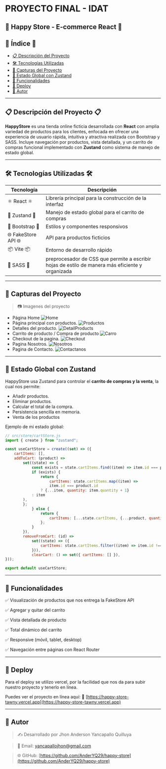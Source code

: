 # PROYECTO FINAL - IDAT

## 💼 Happy Store - E-commerce React 💼

## 📃 Índice 📃

* [📋 Descripción del Proyecto](#-descripción-del-proyecto)
* [🛠️ Tecnologías Utilizadas](#-tecnologías-utilizadas)
* [📸 Capturas del Proyecto](#-capturas-del-proyecto)
* [🧠 Estado Global con Zustand](#-estado-global-con-zustand)
* [💼 Funcionalidades](#-funcionalidades)
* [🚀 Deploy](#-deploy)
* [🙌 Autor](#-autor)

---

## 📋 Descripción del Proyecto 📋

**HappyStore** es una tienda online ficticia desarrollada con **React** con amplia variedad de productos para los clientes, enfocada en ofrecer una experiencia de usuario rápida, intuitiva y atractiva realizada con Bootstrap y SASS. Incluye navegación por productos, vista detallada, y un carrito de compras funcional implementado con **Zustand** como sistema de manejo de estado global.

---

## 🛠️ Tecnologías Utilizadas 🛠️

| Tecnología               | Descripción                                            |
| ------------------------ | ------------------------------------------------------ |
| ⚛️ React ⚛️                | Librería principal para la construcción de la interfaz |
| 🐻 Zustand 🐻              | Manejo de estado global para el carrito de compras     |
| 🎨 Bootstrap 🎨            | Estilos y componentes responsivos                      |
| 🌐 FakeStore API 🌐         | API para productos ficticios                           |
| 📦 Vite 📦                 | Entorno de desarrollo rápido                           |
| 🎨 SASS 🎨                 | preprocesador de CSS que permite a escribir hojas de estilo de manera más eficiente y organizada                           |

---

## 📸 Capturas del Proyecto

> 📷 Imagenes del proyecto

* Página Home
![Home](https://i.postimg.cc/Y2hXF2Sz/Fire-Shot-Capture-010-Happy-Store-happy-store-tawny-vercel-app.png)
* Página principal con productos.
![Productos](https://i.postimg.cc/vHn3PPf1/Fire-Shot-Capture-011-Happy-Store-happy-store-tawny-vercel-app.png)
* Detalles del producto.
![DetailProducts](https://i.postimg.cc/jjxcSt9N/Fire-Shot-Capture-012-Happy-Store-happy-store-tawny-vercel-app.png)
* Carrito de producto / Compra de producto
![Carro](https://i.postimg.cc/tTh4vGqS/Fire-Shot-Capture-013-Happy-Store-happy-store-tawny-vercel-app.png)
* Checkout de la pagina.
![Checkout](https://i.postimg.cc/5ygN15F8/Fire-Shot-Capture-014-Happy-Store-happy-store-tawny-vercel-app.png)
* Pagina Nosotros.
![Nosotros](https://i.postimg.cc/8z9k1zsX/Fire-Shot-Capture-015-Happy-Store-happy-store-tawny-vercel-app.png)
* Pagina de Contacto.
![Contactanos](https://i.postimg.cc/NFdYZgW4/Fire-Shot-Capture-016-Happy-Store-happy-store-tawny-vercel-app.png)
---


## 🧠 Estado Global con Zustand

HappyStore usa Zustand para controlar el **carrito de compras y la venta**, la cual nos permite:

* Añadir productos.
* Eliminar productos.
* Calcular el total de la compra.
* Persistencia sencilla en memoria.
* Venta de los productos

Ejemplo de mi estado global:

```js
// src/store/cartStore.js
import { create } from "zustand";

const useCartStore = create((set) => ({
    cartItems: [],
    addToCart: (product) =>
        set((state) => {
            const exists = state.cartItems.find((item) => item.id === product.id);
            if (exists) {
                return {
                    cartItems: state.cartItems.map((item) =>
                    item.id === product.id
                ? {...item, quantity: item.quantity + 1}
            : item
        ),
        };
            } else {
                return {
                    cartItems: [...state.cartItems, {...product, quantity: 1}],
                };
            }
        }),
        removeFromCart: (id) =>
            set((state) => ({
                cartItems: state.cartItems.filter((item) => item.id !==id),
            })),
            clearCart: () => set({ cartItems: [] }),
}));

export default useCartStore;
```

---

## 💼 Funcionalidades

✅ Visualización de productos que nos entrega la FakeStore API

✅ Agregar y quitar del carrito

✅ Vista detallada de producto

✅ Total dinámico del carrito

✅ Responsive (móvil, tablet, desktop)

✅ Navegación entre páginas con React Router

---

## 🚀 Deploy

Para el deploy se utilizo vercel, por la facilidad que nos da para subir nuestro proyecto y tenerlo en línea.

Puedes ver el proyecto en línea aquí:
🔗 [https://happy-store-tawny.vercel.app](https://happy-store-tawny.vercel.app)

---

## 🙌 Autor

> ✍️ Desarrollado por Jhon Anderson Yancapallo Quilluya

> 📧 Email: [yancapallojhon@gmail.com](yancapallojhon@gmail.com)

> 🌐 GitHub: [https://github.com/AnderYQ29/happy-store](https://github.com/AnderYQ29/happy-store)